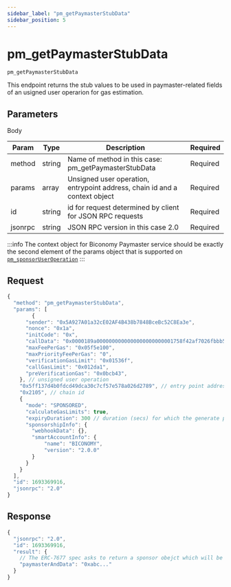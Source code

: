 ```yaml
---
sidebar_label: "pm_getPaymasterStubData"
sidebar_position: 5
---
```


# pm_getPaymasterStubData

`pm_getPaymasterStubData`

This endpoint returns the stub values to be used in paymaster-related fields of an usigned user operarion for gas estimation.

## Parameters

Body

| Param   | Type   | Description                                                                | Required |
| ------- | ------ | -------------------------------------------------------------------------- | -------- |
| method  | string | Name of method in this case: pm_getPaymasterStubData                       | Required |
| params  | array  | Unsigned user operation, entrypoint address, chain id and a context object | Required |
| id      | string | id for request determined by client for JSON RPC requests                  | Required |
| jsonrpc | string | JSON RPC version in this case 2.0                                          | Required |

:::info
The context object for Biconomy Paymaster service should be exactly the second element
of the params object that is supported on [`pm_sponsorUserOperation`](https://docs.biconomy.io/Paymaster/api/sponsor-useroperation#1-mode-is-sponsored-)
:::

## Request

```javascript
{
  "method": "pm_getPaymasterStubData",
  "params": [
        {
      "sender": "0x5A927A01a32cE02AF4B438b7848BceBc52C8Ea3e",
      "nonce": "0x1a",
      "initCode": "0x",
      "callData": "0x0000189a0000000000000000000000001758f42af7026fbbb559dc60ece0de3ef81f665e00000000000000000000000000000000000000000000000000000000000000000000000000000000000000000000000000000000000000000000000000000060000000000000000000000000000000000000000000000000000000000000002440d097c30000000000000000000000005a927a01a32ce02af4b438b7848bcebc52c8ea3e00000000000000000000000000000000000000000000000000000000",
      "maxFeePerGas": "0x05f5e100",
      "maxPriorityFeePerGas": "0",
      "verificationGasLimit": "0x01536f",
      "callGasLimit": "0x012da1",
      "preVerificationGas": "0x0bcb43",
    }, // unsigned user operation
    "0x5ff137d4b0fdcd49dca30c7cf57e578a026d2789", // entry point address
    "0x2105", // chain id
    {
      "mode": "SPONSORED",
      "calculateGasLimits": true,
      "expiryDuration": 300 // duration (secs) for which the generate paymasterAndData will be valid. Default duration is 300 secs.
      "sponsorshipInfo": {
        "webhookData": {},
        "smartAccountInfo": {
            "name": "BICONOMY",
            "version": "2.0.0"
        }
      }
    }
  ],
  "id": 1693369916,
  "jsonrpc": "2.0"
}
```

## Response

```javascript
{
  "jsonrpc": "2.0",
  "id": 1693369916,
  "result": {
    // The ERC-7677 spec asks to return a sponsor obejct which will be added in future
    "paymasterAndData": "0xabc..."
  }
}
```
